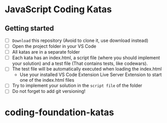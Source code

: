 # JavaScript Coding Katas

## Getting started

- [ ] `Download` this repository (Avoid to clone it, use download instead)
- [ ] Open the project folder in your VS Code
- [ ] All katas are in a separate folder
- [ ] Each kata has an index.html, a script file (where you should implement your solution) and a test file (That contains tests, like codewars).
- [ ] The test file will be automatically executed when loading the index.html
  - Use your installed VS Code Extension Live Server Extension to start one of the index.html files
- [ ] Try to implement your solution in the `script file` of the folder
- [ ] Do not forget to add git versioning!
# coding-foundation-katas
